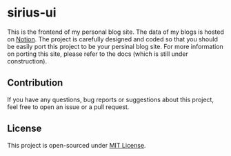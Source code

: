 # sirius-ui

This is the frontend of my personal blog site. The data of my blogs is hosted on [Notion](https://www.notion.so/). The project is carefully designed and coded so that you should be easily port this project to be your persinal blog site. For more information on porting this site, please refer to the docs (which is still under construction).

## Contribution

If you have any questions, bug reports or suggestions about this project, feel free to open an issue or a pull request.

## License

This project is open-sourced under [MIT License](./LICENSE).
